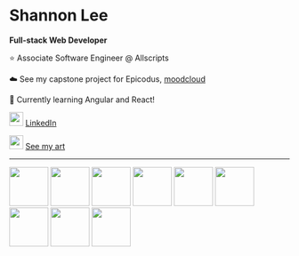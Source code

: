 # Shannon Lee
__Full-stack Web Developer__


⭐  Associate Software Engineer @ Allscripts

☁️ See my capstone project for Epicodus, [moodcloud](https://github.com/shanole/moodcloud)

🌱 Currently learning Angular and React!

<img height='25px' src="https://cdn.jsdelivr.net/gh/devicons/devicon/icons/linkedin/linkedin-original.svg" /> <a href='https://www.linkedin.com/in/shannonhjlee/'>LinkedIn</a>

<img height='25px' src='https://iconmonstr.com/wp-content/g/gd/makefg.php?i=../assets/preview/2016/png/iconmonstr-instagram-11.png&r=0&g=0&b=0' /> <a href='https://instagram.com/shan.draw'>See my art</a>

---

<p>
  <img width='70px' height = '70px' src="https://cdn.jsdelivr.net/gh/devicons/devicon/icons/javascript/javascript-original.svg" />
  <img width='70px' height = '70px' src="https://cdn.jsdelivr.net/gh/devicons/devicon/icons/react/react-original.svg" />
  <img width='70px' height='70px' src="https://cdn.jsdelivr.net/gh/devicons/devicon/icons/angularjs/angularjs-original.svg" />

  <img width='70px' height = '70px' src="https://cdn.jsdelivr.net/gh/devicons/devicon/icons/npm/npm-original-wordmark.svg" />


  <img width='70px' height = '70px' src="https://cdn.jsdelivr.net/gh/devicons/devicon/icons/dotnetcore/dotnetcore-original.svg" />

  <img width='70px' height = '70px' src="https://cdn.jsdelivr.net/gh/devicons/devicon/icons/mysql/mysql-original.svg" />
  
  <img width='70px' height = '70px' src="https://cdn.jsdelivr.net/gh/devicons/devicon/icons/html5/html5-original-wordmark.svg" />

  <img width='70px' height = '70px' src="https://cdn.jsdelivr.net/gh/devicons/devicon/icons/css3/css3-original-wordmark.svg" />
  <img width='70px' height = '70px' src="https://cdn.jsdelivr.net/gh/devicons/devicon/icons/bootstrap/bootstrap-plain.svg" />
</p>

